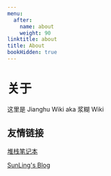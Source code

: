 ```yaml
---
menu:
  after:
    name: about
    weight: 90
linktitle: about
title: About
bookHidden: true
---
```


# 关于

这里是 Jianghu Wiki aka 浆糊 Wiki

## 友情链接

[堆栈笔记本](https://www.sshaw.cn/)

[SunLing's Blog](https://sunling.cc)